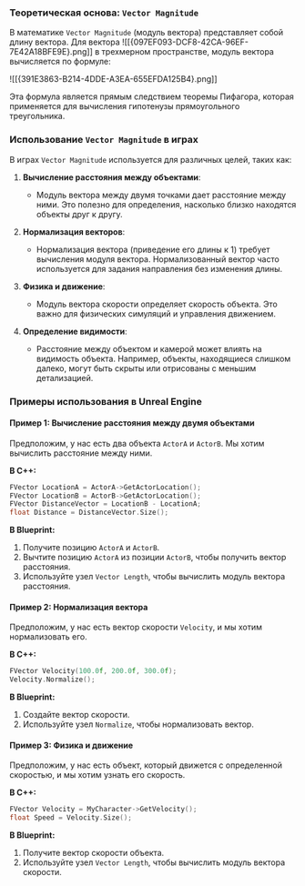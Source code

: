 ### Теоретическая основа: `Vector Magnitude`

В математике `Vector Magnitude` (модуль вектора) представляет собой длину вектора. Для вектора ![[{097EF093-DCF8-42CA-96EF-7E42A18BFE9E}.png]] в трехмерном пространстве, модуль вектора вычисляется по формуле:

![[{391E3863-B214-4DDE-A3EA-655EFDA125B4}.png]]

Эта формула является прямым следствием теоремы Пифагора, которая применяется для вычисления гипотенузы прямоугольного треугольника.

### Использование `Vector Magnitude` в играх

В играх `Vector Magnitude` используется для различных целей, таких как:

1. **Вычисление расстояния между объектами**:
   - Модуль вектора между двумя точками дает расстояние между ними. Это полезно для определения, насколько близко находятся объекты друг к другу.

2. **Нормализация векторов**:
   - Нормализация вектора (приведение его длины к 1) требует вычисления модуля вектора. Нормализованный вектор часто используется для задания направления без изменения длины.

3. **Физика и движение**:
   - Модуль вектора скорости определяет скорость объекта. Это важно для физических симуляций и управления движением.

4. **Определение видимости**:
   - Расстояние между объектом и камерой может влиять на видимость объекта. Например, объекты, находящиеся слишком далеко, могут быть скрыты или отрисованы с меньшим детализацией.

### Примеры использования в Unreal Engine

#### Пример 1: Вычисление расстояния между двумя объектами

Предположим, у нас есть два объекта `ActorA` и `ActorB`. Мы хотим вычислить расстояние между ними.

**В C++:**
```cpp
FVector LocationA = ActorA->GetActorLocation();
FVector LocationB = ActorB->GetActorLocation();
FVector DistanceVector = LocationB - LocationA;
float Distance = DistanceVector.Size();
```

**В Blueprint:**
1. Получите позицию `ActorA` и `ActorB`.
2. Вычтите позицию `ActorA` из позиции `ActorB`, чтобы получить вектор расстояния.
3. Используйте узел `Vector Length`, чтобы вычислить модуль вектора расстояния.

#### Пример 2: Нормализация вектора

Предположим, у нас есть вектор скорости `Velocity`, и мы хотим нормализовать его.

**В C++:**
```cpp
FVector Velocity(100.0f, 200.0f, 300.0f);
Velocity.Normalize();
```

**В Blueprint:**
1. Создайте вектор скорости.
2. Используйте узел `Normalize`, чтобы нормализовать вектор.

#### Пример 3: Физика и движение

Предположим, у нас есть объект, который движется с определенной скоростью, и мы хотим узнать его скорость.

**В C++:**
```cpp
FVector Velocity = MyCharacter->GetVelocity();
float Speed = Velocity.Size();
```

**В Blueprint:**
1. Получите вектор скорости объекта.
2. Используйте узел `Vector Length`, чтобы вычислить модуль вектора скорости.
